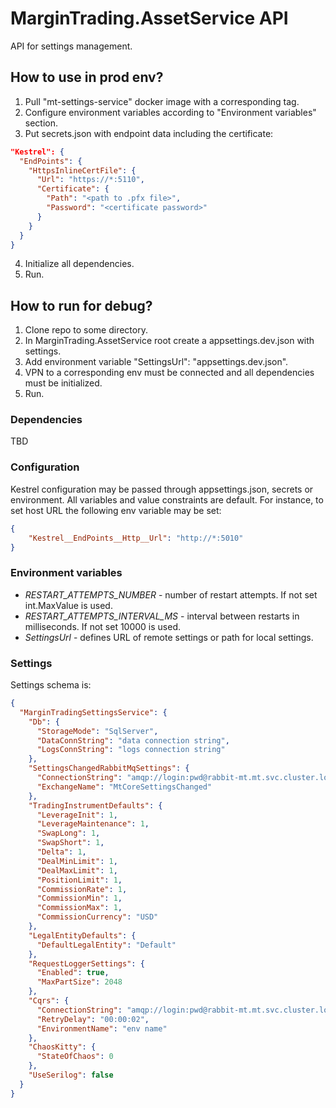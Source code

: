 # MarginTrading.AssetService API #

API for settings management.

## How to use in prod env? ##

1. Pull "mt-settings-service" docker image with a corresponding tag.
2. Configure environment variables according to "Environment variables" section.
3. Put secrets.json with endpoint data including the certificate:
```json
"Kestrel": {
  "EndPoints": {
    "HttpsInlineCertFile": {
      "Url": "https://*:5110",
      "Certificate": {
        "Path": "<path to .pfx file>",
        "Password": "<certificate password>"
      }
    }
  }
}
```
4. Initialize all dependencies.
5. Run.

## How to run for debug? ##

1. Clone repo to some directory.
2. In MarginTrading.AssetService root create a appsettings.dev.json with settings.
3. Add environment variable "SettingsUrl": "appsettings.dev.json".
4. VPN to a corresponding env must be connected and all dependencies must be initialized.
5. Run.

### Dependencies ###

TBD

### Configuration ###

Kestrel configuration may be passed through appsettings.json, secrets or environment.
All variables and value constraints are default. For instance, to set host URL the following env variable may be set:
```json
{
    "Kestrel__EndPoints__Http__Url": "http://*:5010"
}
```

### Environment variables ###

* *RESTART_ATTEMPTS_NUMBER* - number of restart attempts. If not set int.MaxValue is used.
* *RESTART_ATTEMPTS_INTERVAL_MS* - interval between restarts in milliseconds. If not set 10000 is used.
* *SettingsUrl* - defines URL of remote settings or path for local settings.

### Settings ###

Settings schema is:

```json
{
  "MarginTradingSettingsService": {
    "Db": {
      "StorageMode": "SqlServer",
      "DataConnString": "data connection string",
      "LogsConnString": "logs connection string"
    },
    "SettingsChangedRabbitMqSettings": {
      "ConnectionString": "amqp://login:pwd@rabbit-mt.mt.svc.cluster.local:5672",
      "ExchangeName": "MtCoreSettingsChanged"
    },
    "TradingInstrumentDefaults": {
      "LeverageInit": 1,
      "LeverageMaintenance": 1,
      "SwapLong": 1,
      "SwapShort": 1,
      "Delta": 1,
      "DealMinLimit": 1,
      "DealMaxLimit": 1,
      "PositionLimit": 1,
      "CommissionRate": 1,
      "CommissionMin": 1,
      "CommissionMax": 1,
      "CommissionCurrency": "USD"
    },
    "LegalEntityDefaults": {
      "DefaultLegalEntity": "Default"
    },
    "RequestLoggerSettings": {
      "Enabled": true,
      "MaxPartSize": 2048
    },
    "Cqrs": {
      "ConnectionString": "amqp://login:pwd@rabbit-mt.mt.svc.cluster.local:5672",
      "RetryDelay": "00:00:02",
      "EnvironmentName": "env name"
    },
    "ChaosKitty": {
      "StateOfChaos": 0
    },
    "UseSerilog": false
  }
}
```
